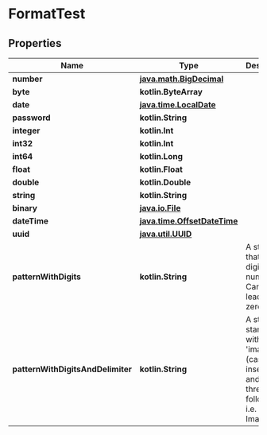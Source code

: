 
# FormatTest

## Properties
Name | Type | Description | Notes
------------ | ------------- | ------------- | -------------
**number** | [**java.math.BigDecimal**](java.math.BigDecimal.md) |  | 
**byte** | **kotlin.ByteArray** |  | 
**date** | [**java.time.LocalDate**](java.time.LocalDate.md) |  | 
**password** | **kotlin.String** |  | 
**integer** | **kotlin.Int** |  |  [optional]
**int32** | **kotlin.Int** |  |  [optional]
**int64** | **kotlin.Long** |  |  [optional]
**float** | **kotlin.Float** |  |  [optional]
**double** | **kotlin.Double** |  |  [optional]
**string** | **kotlin.String** |  |  [optional]
**binary** | [**java.io.File**](java.io.File.md) |  |  [optional]
**dateTime** | [**java.time.OffsetDateTime**](java.time.OffsetDateTime.md) |  |  [optional]
**uuid** | [**java.util.UUID**](java.util.UUID.md) |  |  [optional]
**patternWithDigits** | **kotlin.String** | A string that is a 10 digit number. Can have leading zeros. |  [optional]
**patternWithDigitsAndDelimiter** | **kotlin.String** | A string starting with &#39;image_&#39; (case insensitive) and one to three digits following i.e. Image_01. |  [optional]



